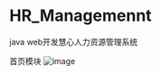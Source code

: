 # HR_Managemennt
java web开发慧心人力资源管理系统

首页模块
![image](https://user-images.githubusercontent.com/42118836/110237956-c9e60f00-7f79-11eb-8569-7839e2786cc6.png)

